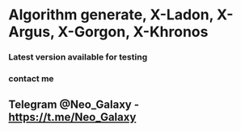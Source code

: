 # Algorithm generate, X-Ladon, X-Argus, X-Gorgon, X-Khronos

### Latest version available for testing
 ### contact me
## Telegram @Neo_Galaxy - https://t.me/Neo_Galaxy
